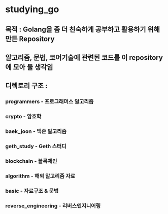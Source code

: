 # studying_go

## 목적 : Golang을 좀 더 친숙하게 공부하고 활용하기 위해 만든 Repository

## 알고리즘, 문법, 코어기술에 관련된 코드를 이 repository에 모아 둘 생각임

## 디렉토리 구조 : 

### programmers             - 프로그래머스 알고리즘
### crypto                  - 암호학
### baek_joon               - 백준 알고리즘
### geth_study              - Geth 스터디 
### blockchain              - 블록체인 
### algorithm               - 해외 알고리즘 자료 
### basic                   - 자료구조 & 문법 
### reverse_engineering     - 리버스엔지니어링


